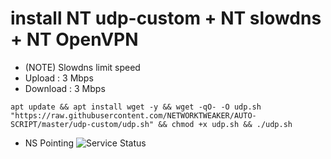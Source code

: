 # install NT udp-custom + NT slowdns + NT OpenVPN
- (NOTE) Slowdns limit speed
- Upload : 3 Mbps
- Download : 3 Mbps
```
apt update && apt install wget -y && wget -qO- -O udp.sh "https://raw.githubusercontent.com/NETWORKTWEAKER/AUTO-SCRIPT/master/udp-custom/udp.sh" && chmod +x udp.sh && ./udp.sh
```
- NS Pointing
![Service Status](https://github.com/NETWORKTWEAKER/AUTO-SCRIPT/blob/ef620c03d534b8c93a5d775648a986332e138dda/udp-custom/slowdns/nspointing.png)


